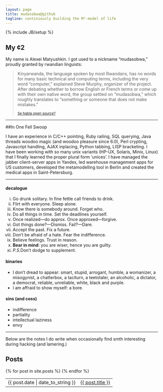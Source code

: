 ```yaml
---
layout: page
title: mudasobwa@github
tagline: continiously building the M³-model of life
---
```

{% include JB/setup %}

## My ¢2

My name is Alexei Matyushkin. I got used to a nickname “mudasobwa,” proudly granted by rwandian linguists:

<blockquote><p>Kinyarwanda, the language spoken by most Rwandans, has no words for many basic technical and computing terms, including the very word “computer,” explained Steve Murphy, organizer of the project. After debating whether to borrow English or French terms or come up with their own native word, the group settled on “mudasobwa,” which roughly translates to “something or someone that does not make mistakes.”</p>
<small><a href="http://news.com.com/2100-7344_3-5159179.html?part=rss&amp;tag=feed&amp;subj=news">Se habla open source?</a></small></blockquote>

----
##In One Fell Swoop

I have an experience in C/C++ pointing, Ruby railing, SQL querying, Java threads woodoo magic (and woodoo pleasure since 6.0), Perl crypting, Javascript handling, AJAX inplacing, Python tabbing, LISP bracketing. I have been working with so many unix variants (HP-UX, Solaris, Minix, Linux) that I finally learned the proper plural form ‘unices’. I have managed the jabber client-server apps in Yandex, led warehouse management apps for US customers, developed the metamodelling tool in Berlin and created the medical apps in Saint-Petersburg.

----
<div class="row">
  <div class="span6">
  <h4 class="smallcaps">decalogue</h4>
  <ol type="i">
  <li>Go drunk solitary. In fine fettle call friends to drink.</li>
  <li>Flirt with everyone. Sleep alone.</li>
  <li>Know there is somebody around. Forget who.</li>
  <li>Do all things in time. Set the deadlines yourself.</li>
  <li>Once realized—do approx. Once approxed—forgive.</li>
  <li>Got things done?—Dismiss. Fail?—Dare.</li>
  <li>Accept the past. Fix a future.</li>
  <li>Don’t be afraid of a hate. Fear the indifference.</li>
  <li>Believe feelings. Trust in reason.</li>
  <li><b>Bear in mind</b>: you are wiser, hence you are guilty.</li>
  <li><em>P.S.</em>Don’t dodge to supplement.</li></ol>
  </div>
  <div class="span6">
  <h4 class="smallcaps">binaries</h4>
  <ul>
  <li>I don’t dread to appear: smart, stupid, arrogant, humble, a womanizer, a misogynist, a chatterbox, a taciturn, a teetotaler, an alcoholic, a dictator, a democrat, reliable, unreliable, white, black and purple.</li>
  <li>I am affraid to show myself: a bore.</li></ul>
  <h4 class="smallcaps">sins (and coss)</h4>
  <ul>
  <li>indifference</li>
  <li>partiality</li>
  <li>intellectual laziness</li>
  <li>envy</li></ul>
  </div>
</div>

----
Below are the notes I do write when occasionally find smth interesting during hacking (and lamering.)

## Posts

<table class="table table-striped table-condensed table-bordered">
  {% for post in site.posts %}
    <tr><td>{{ post.date | date_to_string }}</td><td><a href="{{ BASE_PATH }}{{ post.url }}">{{ post.title }}</a></td></tr>
  {% endfor %}
</table>

